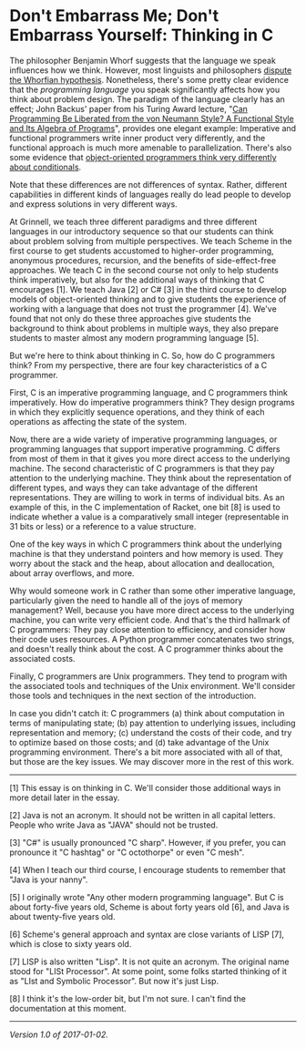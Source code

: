 Don't Embarrass Me; Don't Embarrass Yourself: Thinking in C
===========================================================

The philosopher Benjamin Whorf suggests that
the language we speak influences how we think.
However, most linguists and philosophers [dispute the Whorfian
hypothesis](http://www.linguisticsociety.org/content/does-language-i-speak-influence-way-i-think).
Nonetheless, there's some pretty clear evidence that the *programming
language* you speak significantly affects how you think about problem
design.  The paradigm of the language clearly has an effect; John Backus'
paper from his Turing Award lecture, "[Can Programming Be Liberated
from the von Neumann Style? A Functional Style and Its Algebra of
Programs](http://www.thocp.net/biographies/papers/backus_turingaward_lecture.pdf)",
provides one elegant example: Imperative and functional programmers
write inner product very differently, and the functional approach is
much more amenable to parallelization.  There's also some evidence
that [object-oriented programmers think very differently about
conditionals](https://sourcemaking.com/refactoring/replace-conditional-with-polymorphism).

Note that these differences are not differences of syntax.  Rather,
different capabilities in different kinds of languages really do lead
people to develop and express solutions in very different ways.

At Grinnell, we teach three different paradigms and three different
languages in our introductory sequence so that our students can think
about problem solving from multiple perspectives.  We teach Scheme in
the first course to get students accustomed to higher-order programming,
anonymous procedures, recursion, and the benefits of side-effect-free
approaches.  We teach C in the second course not only to help students
think imperatively, but also for the additional ways of thinking that
C encourages [1].  We teach Java [2] or C# [3] in the third course to
develop models of object-oriented thinking and to give students the
experience of working with a language that does not trust the programmer
[4].  We've found that not only do these three approaches give students
the background to think about problems in multiple ways, they also
prepare students to master almost any modern programming language [5].

But we're here to think about thinking in C.  So, how do C programmers
think?  From my perspective, there are four key characteristics of a
C programmer.

First, C is an imperative programming language, and C programmers
think imperatively.  How do imperative programmers think?  They design
programs in which they explicitly sequence operations, and they think
of each operations as affecting the state of the system.

Now, there are a wide variety of imperative programming languages, or
programming languages that support imperative programming.  C differs from
most of them in that it gives you more direct access to the underlying
machine.  The second characteristic of C programmers is that they pay
attention to the underlying machine.  They think about the representation
of different types, and ways they can take advantage of the different
representations.  They are willing to work in terms of individual bits.
As an example of this, in the C implementation of Racket, one bit [8]
is used to indicate whether a value is a comparatively small integer
(representable in 31 bits or less) or a reference to a value structure.

One of the key ways in which C programmers think about the underlying
machine is that they understand pointers and how memory is used.  They
worry about the stack and the heap, about allocation and deallocation,
about array overflows, and more.

Why would someone work in C rather than some other imperative
language, particularly given the need to handle all of the joys of
memory management?  Well, because you have more direct access to the
underlying machine, you can write very efficient code.  And that's the
third hallmark of C programmers: They pay close attention to efficiency,
and consider how their code uses resources.  A Python programmer
concatenates two strings, and doesn't really think about the cost.
A C programmer thinks about the associated costs.

Finally, C programmers are Unix programmers.  They tend to program
with the associated tools and techniques of the Unix environment.
We'll consider those tools and techniques in the next section of the
introduction.

In case you didn't catch it: C programmers (a) think about computation
in terms of manipulating state; (b) pay attention to underlying
issues, including representation and memory; (c) understand the costs
of their code, and try to optimize based on those costs; and (d)
take advantage of the Unix programming environment.  There's a bit more
associated with all of that, but those are the key issues.  We may 
discover more in the rest of this work.

---

[1] This essay is on thinking in C.  We'll consider those additional
ways in more detail later in the essay.

[2] Java is not an acronym.  It should not be written in all capital
letters.  People who write Java as "JAVA" should not be trusted.

[3] "C#" is usually pronounced "C sharp".  However, if you prefer, you
can pronounce it "C hashtag" or "C octothorpe" or even "C mesh".

[4] When I teach our third course, I encourage students to remember that
"Java is your nanny".

[5] I originally wrote "Any other modern programming language".  But C
is about forty-five years old, Scheme is about forty years old [6],
and Java is about twenty-five years old.

[6] Scheme's general approach and syntax are close variants of LISP [7],
which is close to sixty years old.

[7] LISP is also written "Lisp".  It is not quite an acronym.  The original
name stood for "LISt Processor".  At some point, some folks started thinking
of it as "LIst and Symbolic Processor".  But now it's just Lisp.

[8] I think it's the low-order bit, but I'm not sure.  I can't find
the documentation at this moment.

---

*Version 1.0 of 2017-01-02.*
